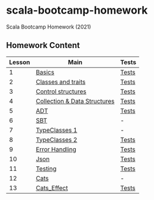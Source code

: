 # scala-bootcamp-homework
Scala Bootcamp Homework (2021)

## Homework Content 

| Lesson | Main                                                                                 | Tests                                                                             |
| ------ | --------------------------------------------------------------------------------     | ----------------------------------------------------------------------            |
| 1      | [Basics](src/main/scala/com/bootcamp/basics/Basics.scala)                            | [Tests](src/test/scala/com/bootcamp/basics/BasicsSpec.scala)                      |
| 2      | [Classes and traits](src/main/scala/com/bootcamp/basics/ClassesAndTraits.scala)      | [Tests](src/test/scala/com/bootcamp/basics/ClassesAndTraitsSpec.scala)            |
| 3      | [Control structures](src/main/scala/com/bootcamp/basics/ControlStructures.scala)     | [Tests](src/test/scala/com/bootcamp/basics/ControlStructuresSpec.scala)           |
| 4      | [Collection & Data Structures](src/main/scala/com/bootcamp/collections)              | [Tests](src/test/scala/com/bootcamp/collections)                                  |
| 5      | [ADT](src/main/scala/com/bootcamp/adt/AlgebraicDataTypes.scala)                      | [Tests](src/test/scala/com/bootcamp/adt/AlgebraicDataTypesSpec.scala)             |
| 6      | [SBT](plugins/src/com/bootcamp/BulkySourcesPlugin.scala)                             | -                                                                                 |
| 7      | [TypeClasses 1](/src/main/scala/com/bootcamp/implicits/TypeClassTask.scala)          | -                                                                                 |
| 8      | [TypeClasses 2](/src/main/scala/com/bootcamp/implicits/Implicits.scala)              | [Tests](src/test/scala/com/bootcamp/implicits/ImplicitsSpec.scala)                |
| 9      | [Error Handling](/src/main/scala/com/bootcamp/error_handling/ErrorHandling.scala)    | [Tests](src/test/scala/com/bootcamp/error_handling/ErrorHandlingSpec.scala)       |
| 10     | [Json](/src/test/scala/com/bootcamp/json/CirceSpec.scala)                            | [Tests](src/test/scala/com/bootcamp/json/CirceSpec.scala)                         |
| 11     | [Testing](/src/main/scala/com/bootcamp/calculator/ConsoleCalculator.scala)           | [Tests](src/test/scala/com/bootcamp/calculator/ConsoleCalculatorSpec.scala)       |
| 12     | [Cats](/src/main/scala/com/bootcamp/cats/CatsExercises.scala)                        | -                                                                                 |
| 13     | [Cats_Effect](/src/main/scala/com/bootcamp/cats_effect/EffectsHomework1.scala)       | [Tests](/src/test/scala/com/bootcamp/cats_effect/EffectsHomework1Spec.scala)      |